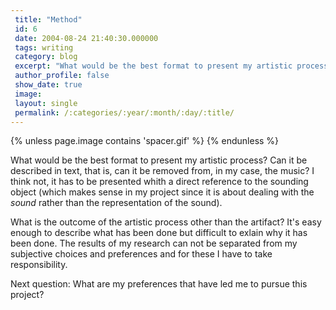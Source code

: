 ```yaml
---
 title: "Method"
 id: 6
 date: 2004-08-24 21:40:30.000000
 tags: writing
 category: blog
 excerpt: "What would be the best format to present my artistic process? Can it be described in text, that is, can it be removed from, in my case, the music? I think not, it has to be presented whith a direct re..."
 author_profile: false
 show_date: true
 image: 
 layout: single
 permalink: /:categories/:year/:month/:day/:title/
---
```

{% unless page.image contains 'spacer.gif' %}
{% endunless %}

What would be the best format to present my artistic process? Can it be described in text, that is, can it be removed from, in my case, the music? I think not, it has to be presented whith a direct reference to the sounding object (which makes sense in my project since it is about dealing with the <cite>sound</cite> rather than the representation of the sound).

What is the outcome of the artistic process other than the artifact? It's easy enough to describe what has been done but difficult to exlain why it has been done. The results of my research can not be separated from my subjective choices and preferences and for these I have to take responsibility.

Next question: What are my preferences that have led me to pursue this project?
